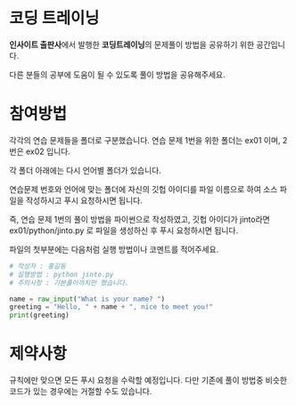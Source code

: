 # 코딩 트레이닝

**인사이트 출판사**에서 발행한 **코딩트레이닝**의 문제풀이 방법을 공유하기 위한 공간입니다.

다른 분들의 공부에 도움이 될 수 있도록 풀이 방법을 공유해주세요.


# 참여방법

각각의 연습 문제들을 폴더로 구분했습니다. 연습 문제 1번을 위한 폴더는 ex01 이며, 2번은 ex02 입니다.

각 폴더 아래에는 다시 언어별 폴더가 있습니다. 

연습문제 번호와 언어에 맞는 폴더에 자신의 깃헙 아이디를 파일 이름으로 하여 소스 파일을 작성하시고 푸시 요청하시면 됩니다.

즉, 연습 문제 1번의 풀이 방법을 파이썬으로 작성하였고, 깃헙 아이디가 jinto라면 ex01/python/jinto.py 로 파일을 생성하신 후 푸시 요청하시면 됩니다.

파일의 첫부분에는 다음처럼 실행 방법이나 코멘트를 적어주세요. 

```python
# 작성자 : 홍길동
# 실행방법 : python jinto.py
# 주의사항 : 기본풀이까지만 했습니다.

name = raw_input("What is your name? ")
greeting = "Hello, " + name + ", nice to meet you!"
print(greeting)
```

# 제약사항 
규칙에만 맞으면 모든 푸시 요청을 수락할 예정입니다. 다만 기존에 풀이 방법중 비슷한 코드가 있는 경우에는 거절할 수도 있습니다.

